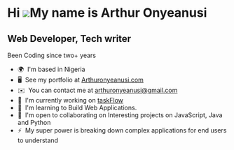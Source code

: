 Hi ![](https://user-images.githubusercontent.com/18350557/176309783-0785949b-9127-417c-8b55-ab5a4333674e.gif)My name is Arthur Onyeanusi
========================================================================================================================================

Web Developer, Tech writer
---------------------------------------

Been Coding since two+ years

*   🌍  I'm based in Nigeria
*   🖥️  See my portfolio at [Arthuronyeanusi.com](http://arthur-onyeanusi.vercel.app)
*   ✉️  You can contact me at [arthuronyeanusi@gmail.com](mailto:arthuronyeanusi@gmail.com)
*   🚀  I'm currently working on [taskFlow](https://github.com/Edarth002/TaskFlow)
*   🧠  I'm learning to Build Web Applications.
*   🤝  I'm open to collaborating on Interesting projects on JavaScript, Java and Python
*   ⚡  My super power is breaking down complex applications for end users to understand
